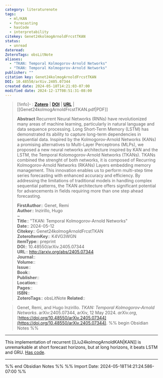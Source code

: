 ```yaml
---
category: literaturenote
tags:
  - ml/KAN
  - forecasting
  - hasCode
  - interpretability
citekey: Genet24kolmogArnoldFrcstTKAN
status:
  - unread
dateread: 
ZoteroTags: obsLitNote
aliases:
  - "TKAN: Temporal Kolmogorov-Arnold Networks"
  - "TKAN: Temporal Kolmogorov-Arnold Networks"
publisher: ""
citation key: Genet24kolmogArnoldFrcstTKAN
DOI: 10.48550/arXiv.2405.07344
created date: 2024-05-18T14:21:03-07:00
modified date: 2024-12-17T08:51:31-08:00
---
```


> [!info]- : [**Zotero**](zotero://select/library/items/K4VG3WGN)  | [**DOI**](https://doi.org/10.48550/arXiv.2405.07344)  | [**URL**](http://arxiv.org/abs/2405.07344) | [[Genet24kolmogArnoldFrcstTKAN.pdf|PDF]]
>
> 
> **Abstract**
> Recurrent Neural Networks (RNNs) have revolutionized many areas of machine learning, particularly in natural language and data sequence processing. Long Short-Term Memory (LSTM) has demonstrated its ability to capture long-term dependencies in sequential data. Inspired by the Kolmogorov-Arnold Networks (KANs) a promising alternatives to Multi-Layer Perceptrons (MLPs), we proposed a new neural networks architecture inspired by KAN and the LSTM, the Temporal Kolomogorov-Arnold Networks (TKANs). TKANs combined the strenght of both networks, it is composed of Recurring Kolmogorov-Arnold Networks (RKANs) Layers embedding memory management. This innovation enables us to perform multi-step time series forecasting with enhanced accuracy and efficiency. By addressing the limitations of traditional models in handling complex sequential patterns, the TKAN architecture offers significant potential for advancements in fields requiring more than one step ahead forecasting.
> 
> 
> **FirstAuthor**:: Genet, Remi  
> **Author**:: Inzirillo, Hugo  
~    
> **Title**:: "TKAN: Temporal Kolmogorov-Arnold Networks"  
> **Date**:: 2024-05-12  
> **Citekey**:: Genet24kolmogArnoldFrcstTKAN  
> **ZoteroItemKey**:: K4VG3WGN  
> **itemType**:: preprint  
> **DOI**:: 10.48550/arXiv.2405.07344  
> **URL**:: http://arxiv.org/abs/2405.07344  
> **Journal**::   
> **Volume**::   
> **Issue**::   
> **Book**::   
> **Publisher**::   
> **Location**::    
> **Pages**::   
> **ISBN**::   
> **ZoteroTags**:: obsLitNote
> **Related**:: 

> Genet, Remi, and Hugo Inzirillo. _TKAN: Temporal Kolmogorov-Arnold Networks_. arXiv:2405.07344, arXiv, 12 May 2024. _arXiv.org_, [https://doi.org/10.48550/arXiv.2405.07344](https://doi.org/10.48550/arXiv.2405.07344).
%% begin Obsidian Notes %%
___

This implementation of recurrent [[Liu24kolmogArnoldKAN|KAN]] is unremarkable at short forecast horizons, but at long horizons, it beats LSTM and GRU.  [Has code](https://github.com/remigenet/tkan).
___
%% end Obsidian Notes %%
%% Import Date: 2024-05-18T14:21:24.586-07:00 %%